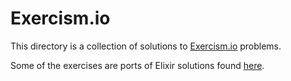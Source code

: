 # Exercism.io
This directory is a collection of solutions to [Exercism.io](http://exercism.io/) problems.

Some of the exercises are ports of Elixir solutions found [here](https://github.com/duff/exercism-elixir).
